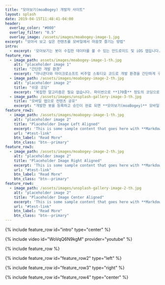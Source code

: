 ```yaml
---
title: "모아보기(moaBogey) 개발자 사이트"
layout: splash
date: 2019-04-15T11:48:41-04:00
header:
  overlay_color: "#000"
  overlay_filter: "0.5"
  overlay_image: /assets/images/moabogey-image-1.jpg
excerpt: "모아서 보고 싶은 컨텐츠를 모바일에서 마음껏 즐기는 방법"
intro: 
  - excerpt: '모아보기는 봇이 수집한 데이터를 볼 수 있는 안드로이드 및 iOS 앱입니다. 여러분이 개발한 봇은 데이터를 수집하여 모아보기 앱을 통해서 보여지게 됩니다. 누구나 쉽게 봇을 개발하고 등록할 수 있습니다. 아래의 10분만에 봇 개발하기 동영상을 참조하세요.                                                                                                                                                                                                                                                            '
feature_row:
  - image_path: assets/images/moabogey-image-1-th.jpg
    alt: "placeholder image 1"
    title: "간단한 개발 환경"
    excerpt: "아나콘다와 마이크로소프트 비주얼 스튜디오 코드로 개발 환경을 간단하게 구축할 수 있습니다. 그리고 이 모든 것이 **공짜**입니다."
  - image_path: /assets/images/moabogey-image-2-th.jpg
    alt: "placeholder image 2"
    title: "쉬운 코딩"
    excerpt: "복잡한 알고리즘은 필요 없습니다. 파이썬으로 **170줄** 정도의 코딩으로 봇을 만들 수 있습니다."
  - image_path: /assets/images/unsplash-gallery-image-3-th.jpg
    title: "모바일 앱으로 컨텐츠 공유"
    excerpt: "개발한 봇을 등록하고 승인이 완료 되면 **모아보기(moaBogey)** 모바일 앱을 통해서 누구나 컨텐츠를 감상할 수 있습니다."
feature_row2:
  - image_path: /assets/images/moabogey-image-1-th.jpg
    alt: "placeholder image 2"
    title: "Placeholder Image Left Aligned"
    excerpt: 'This is some sample content that goes here with **Markdown** formatting. Left aligned with `type="left"`'
    url: "#test-link"
    btn_label: "Read More"
    btn_class: "btn--primary"
feature_row3:
  - image_path: /assets/images/moabogey-image-2-th.jpg
    alt: "placeholder image 2"
    title: "Placeholder Image Right Aligned"
    excerpt: 'This is some sample content that goes here with **Markdown** formatting. Right aligned with `type="right"`'
    url: "#test-link"
    btn_label: "Read More"
    btn_class: "btn--primary"
feature_row4:
  - image_path: /assets/images/unsplash-gallery-image-2-th.jpg
    alt: "placeholder image 2"
    title: "Placeholder Image Center Aligned"
    excerpt: 'This is some sample content that goes here with **Markdown** formatting. Centered with `type="center"`'
    url: "#test-link"
    btn_label: "Read More"
    btn_class: "btn--primary"
---
```


{% include feature_row id="intro" type="center" %}

{% include video id="WoVqQ6N9kgM" provider="youtube" %}

{% include feature_row %}

{% include feature_row id="feature_row2" type="left" %}

{% include feature_row id="feature_row3" type="right" %}

{% include feature_row id="feature_row4" type="center" %}
